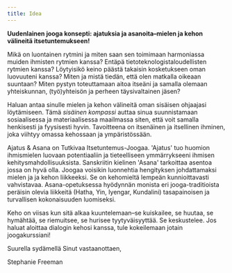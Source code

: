 ```yaml
---
title: Idea
---
```

__Uudenlainen jooga konsepti: ajatuksia ja asanoita–mielen ja kehon välineitä itsetuntemukseen!__

Mikä on luontainen rytmini ja miten saan sen toimimaan harmoniassa muiden ihmisten rytmien kanssa? Entäpä tietoteknologistaloudellisten rytmien kanssa?  Löytyisikö keino päästä takaisin kosketukseen oman luovuuteni kanssa? Miten ja mistä tiedän, että olen matkalla oikeaan suuntaan? Miten pystyn toteuttamaan aitoa itseäni ja samalla olemaan yhteiskunnan, (työ)yhteisön ja perheen täysivaltainen jäsen? 

Haluan antaa sinulle mielen ja kehon välineitä oman sisäisen ohjaajasi löytämiseen. Tämä *sisäinen kompassi* auttaa sinua suunnistamaan sosiaalisessa ja materiaalisessa maailmassa siten, että voit samalla henkisesti ja fyysisesti hyvin. Tavoitteena on itsenäinen ja itsellinen ihminen, joka viihtyy omassa kehossaan ja ympäristössään. 

Ajatus & Asana on Tutkivaa Itsetuntemus-Joogaa. 'Ajatus' tuo huomion ihmismielen luovaan potentiaaliin ja tieteelliseen ymmärrykseeni ihmisen kehitysmahdollisuuksista. Sanskriitin kielinen 'Asana' tarkoittaa asentoa jossa on hyvä olla. Joogaa voisikin luonnehtia hengityksen johdattamaksi mielen ja ja kehon liikkeeksi.  Se on kehomieltä lempeän kunnioittavasti vahvistavaa. Asana-opetuksessa hyödynnän monista eri jooga-traditioista peräisin olevia liikkeitä (Hatha, Yin, Iyengar, Kundalini) tasapainoisen ja turvallisen kokonaisuuden luomiseksi.

Keho on viisas kun sitä alkaa kuuntelemaan–se kuiskailee, se huutaa, se hymähtää, se riemuitsee, se hurisee tyytyväisyyttää. Se keskustelee. Jos haluat aloittaa dialogin kehosi kanssa, tule kokeilemaan jotain joogakurssiani!

Suurella sydämellä Sinut vastaanottaen,

Stephanie Freeman


